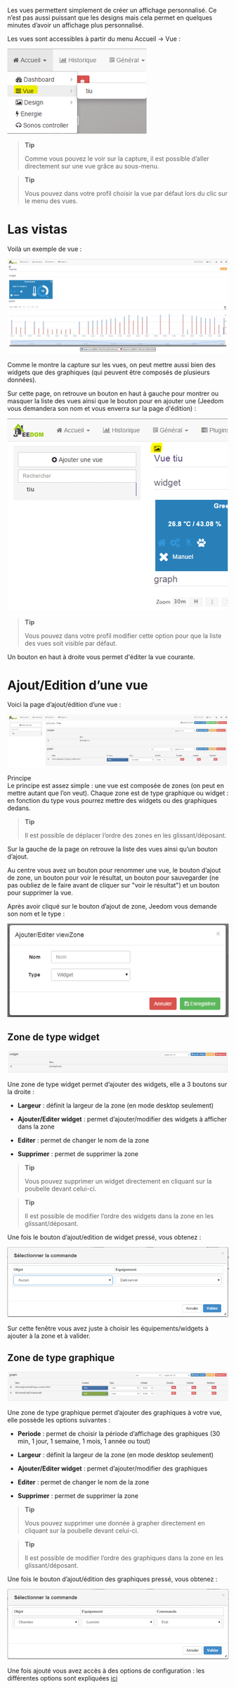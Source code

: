 Les vues permettent simplement de créer un affichage personnalisé. Ce n’est pas aussi puissant que les designs mais cela permet en quelques minutes d’avoir un affichage plus personnalisé.

Les vues sont accessibles à partir du menu Accueil → Vue :

![](../images/view.png)

> **Tip**
>
> Comme vous pouvez le voir sur la capture, il est possible d’aller directement sur une vue grâce au sous-menu.

> **Tip**
>
> Vous pouvez dans votre profil choisir la vue par défaut lors du clic sur le menu des vues.

Las vistas
==========

Voilà un exemple de vue :

![](../images/view2.png)

Comme le montre la capture sur les vues, on peut mettre aussi bien des widgets que des graphiques (qui peuvent être composés de plusieurs données).

Sur cette page, on retrouve un bouton en haut à gauche pour montrer ou masquer la liste des vues ainsi que le bouton pour en ajouter une (Jeedom vous demandera son nom et vous enverra sur la page d'édition) :

![](../images/view3.png)

> **Tip**
>
> Vous pouvez dans votre profil modifier cette option pour que la liste des vues soit visible par défaut.

Un bouton en haut à droite vous permet d'éditer la vue courante.

Ajout/Edition d’une vue
=======================

Voici la page d’ajout/édition d’une vue :

![](../images/view4.png)

Principe  
Le principe est assez simple : une vue est composée de zones (on peut en mettre autant que l’on veut). Chaque zone est de type graphique ou widget : en fonction du type vous pourrez mettre des widgets ou des graphiques dedans.

> **Tip**
>
> Il est possible de déplacer l’ordre des zones en les glissant/déposant.

Sur la gauche de la page on retrouve la liste des vues ainsi qu’un bouton d’ajout.

Au centre vous avez un bouton pour renommer une vue, le bouton d’ajout de zone, un bouton pour voir le résultat, un bouton pour sauvegarder (ne pas oubliez de le faire avant de cliquer sur "voir le résultat") et un bouton pour supprimer la vue.

Après avoir cliqué sur le bouton d’ajout de zone, Jeedom vous demande son nom et le type :

![](../images/view5.png)

Zone de type widget
-------------------

![](../images/view6.png)

Une zone de type widget permet d’ajouter des widgets, elle a 3 boutons sur la droite :

-   **Largeur** : définit la largeur de la zone (en mode desktop seulement)

-   **Ajouter/Editer widget** : permet d’ajouter/modifier des widgets à afficher dans la zone

-   **Editer** : permet de changer le nom de la zone

-   **Supprimer** : permet de supprimer la zone

> **Tip**
>
> Vous pouvez supprimer un widget directement en cliquant sur la poubelle devant celui-ci.

> **Tip**
>
> Il est possible de modifier l’ordre des widgets dans la zone en les glissant/déposant.

Une fois le bouton d’ajout/edition de widget pressé, vous obtenez :

![](../images/view7.png)

Sur cette fenêtre vous avez juste à choisir les équipements/widgets à ajouter à la zone et à valider.

Zone de type graphique
----------------------

![](../images/view8.png)

Une zone de type graphique permet d’ajouter des graphiques à votre vue, elle possède les options suivantes :

-   **Periode** : permet de choisir la période d’affichage des graphiques (30 min, 1 jour, 1 semaine, 1 mois, 1 année ou tout)

-   **Largeur** : définit la largeur de la zone (en mode desktop seulement)

-   **Ajouter/Editer widget** : permet d’ajouter/modifier des graphiques

-   **Editer** : permet de changer le nom de la zone

-   **Supprimer** : permet de supprimer la zone

> **Tip**
>
> Vous pouvez supprimer une donnée à grapher directement en cliquant sur la poubelle devant celui-ci.

> **Tip**
>
> Il est possible de modifier l’ordre des graphiques dans la zone en les glissant/déposant.

Une fois le bouton d’ajout/édition des graphiques pressé, vous obtenez :

![](../images/view9.png)

Une fois ajouté vous avez accès à des options de configuration : les différentes options sont expliquées [ici](https://jeedom.com/doc/documentation/core/fr_FR/doc-core-history.html#_graphique_sur_les_vues_et_les_designs)


